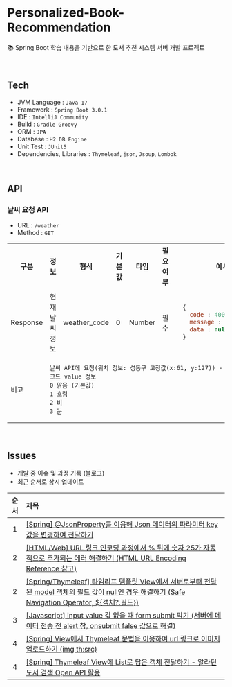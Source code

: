 # Personalized-Book-Recommendation
:books: Spring Boot 학습 내용을 기반으로 한 도서 추천 시스템 서버 개발 프로젝트

<br>

## Tech
- JVM Language : `Java 17`
- Framework : `Spring Boot 3.0.1`
- IDE : `IntelliJ Community`
- Build : `Gradle Groovy`
- ORM : `JPA` 
- Database : `H2 DB Engine`
- Unit Test : `JUnit5` 
- Dependencies, Libraries : `Thymeleaf`, `json`, `Jsoup`, `Lombok`

<br>

## API

### 날씨 요청 API
- URL : `/weather`
- Method : `GET`


<table>
    <tr>
        <th>구분</th>
        <th width="400">정보</th>
        <th>형식</th>
        <th width="400">기본값</th>
        <th>타입</th>
        <th width="400">필요 여부</th>
        <th>예시 (실패)</th>
        <th>예시</td>
    </tr>
    <tr>
        <td>Response</td>
        <td>현재 날씨 정보</td>
        <td>weather_code</td>
        <td>0</td>
        <td>Number</td>
        <td>필수</td>
<td>  

```js
  {
    code : 400,
    message : "날씨 API 호출 실패",
    data : null
  }
```
        
</td>
<td>

```js
  {
    code : 200,
    message : "날씨 API 호출 성공",
    data : {
      weather_code : 0,
    }
  }
```
        
</td>
    </tr>
    <tr>
        <td>비고</td>
<td colspan="7"> 
        
```
날씨 API에 요청(위치 정보: 성동구 고정값(x:61, y:127)) - Front에서 주기적으로 호출하여 저장 후 갱신 (30분 또는 1시간)
코드 value 정보
0 맑음 (기본값)
1 흐림
2 비
3 눈
```
</td>
      
</table>


<br>

## Issues
- 개발 중 이슈 및 과정 기록 (블로그)
- 최근 순서로 상시 업데이트 

| 순서  | 제목                                                                                                                                               |
|:---:|:-------------------------------------------------------------------------------------------------------------------------------------------------|
|  1  | [[Spring] @JsonProperty를 이용해 Json 데이터의 파라미터 key 값을 변경하여 전달하기](https://dream-and-develop.tistory.com/471) |
|  2  | [[HTML/Web] URL 링크 인코딩 과정에서 % 뒤에 숫자 25가 자동적으로 추가되는 에러 해결하기 (HTML URL Encoding Reference 참고)](https://dream-and-develop.tistory.com/470) |
|  2  | [[Spring/Thymeleaf] 타임리프 템플릿 View에서 서버로부터 전달된 model 객체의 필드 값이 null인 경우 해결하기 (Safe Navigation Operator, ${객체?.필드})](https://dream-and-develop.tistory.com/466)                                                    |
|  3  | [[Javascript] input value 값 없을 때 form submit 막기 (서버에 데이터 전송 전 alert 창, onsubmit false 값으로 해결)](https://dream-and-develop.tistory.com/465)                                                                                       |
|  4  | [[Spring] View에서 Thymeleaf 문법을 이용하여 url 링크로 이미지 업로드하기 (img th:src)](https://dream-and-develop.tistory.com/462) |
|  4  | [[Spring] Thymeleaf View에 List로 담은 객체 전달하기 - 알라딘 도서 검색 Open API 활용](https://dream-and-develop.tistory.com/461) |
